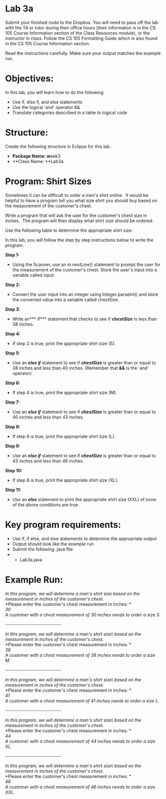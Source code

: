 Lab 3a
======

Submit your finished code to the Dropbox. You will need to pass off the lab with the TA or tutor during their office hours (their information is in the CS 105 Course Information section of the Class Resources module), or the instructor in class. Follow the CS 105 Formatting Guide which is also found in the CS 105 Course Information section.

Read the instructions carefully. Make sure your output matches the example run.

Objectives:
===========

In this lab, you will learn how to do the following:

-   Use if, else if, and else statements
-   Use the logical 'and' operator &&
-   Translate categories described in a table to logical code

Structure:
==========

Create the following structure in Eclipse for this lab.

-   **Package Name: w**eek3
-   **Class Name: **Lab3a

Program: Shirt Sizes
====================

Sometimes it can be difficult to order a men's shirt online.  It would be helpful to have a program tell you what size shirt you should buy based on the measurement of the customer's chest.

Write a program that will ask the user for the customer's chest size in inches.  The program will then display what shirt size should be ordered.

Use the following table to determine the appropriate shirt size:


In this lab, you will follow the step by step instructions below to write the program.

**Step 1:**

-   Using the Scanner, use an in.nextLine() statement to prompt the user for the measurement of the customer's chest. Store the user's input into a variable called input

**Step 2:**

-   Convert the user input into an integer using Integer.parseInt() and store the converted value into a variable called chestSize.

**Step 3:**

-   Write an*** if*** statement that checks to see if ***chestSize*** is less than 38 inches.

**Step 4:**

-   If step 2 is true, print the appropriate shirt size (S).

**Step 5:**

-   Use an ***else if*** statement to see if ***chestSize*** is greater than or equal to 38 inches and less than 40 inches. (Remember that **&&** is the 'and' operator)

**Step 6:**

-   If step 4 is true, print the appropriate shirt size (M).

**Step 7:**

-   Use an ***else if*** statement to see if ***chestSize*** is greater than or equal to 40 inches and less than 43 inches.

**Step 8:**

-   If step 6 is true, print the appropriate shirt size (L).

**Step 9:**

-   Use an ***else if*** statement to see if ***chestSize*** is greater than or equal to 43 inches and less than 46 inches.

**Step 10:**

-   If step 8 is true, print the appropriate shirt size (XL).

**Step 11:**

-   Use an ***else*** statement to print the appropriate shirt size (XXL) of none of the above conditions are true.

Key program requirements:
=========================

-   Use if, if else, and else statements to determine the appropriate output
-   Output should look like the example run
-   Submit the following .java file:
-   -   Lab3a.java

Example Run:
============

*In this program, we will determine a man's shirt size based on the measurement in inches of the customer's chest.*\
*Please enter the customer's chest measurement in inches: *\
*30*\
*A customer with a chest measurement of 30 inches needs to order a size S.*

*----------------------------*

*In this program, we will determine a man's shirt size\ based on the measurement in inches of the customer's chest.*\
*Please enter the customer's chest measurement in inches: *\
*38*\
*A customer with a chest measurement of 38 inches needs to order a size M.*

*----------------------------*

*In this program, we will determine a man's shirt size\ based on the measurement in inches of the customer's chest.*\
*Please enter the customer's chest measurement in inches: *\
*41*\
*A customer with a chest measurement of 41 inches needs to order a size L.*

*----------------------------*

*In this program, we will determine a man's shirt size\ based on the measurement in inches of the customer's chest.*\
*Please enter the customer's chest measurement in inches: *\
*44*\
*A customer with a chest measurement of 44 inches needs to order a size XL.*

*----------------------------*

*In this program, we will determine a man's shirt size\ based on the measurement in inches of the customer's chest.*\
*Please enter the customer's chest measurement in inches: *\
*46*\
*A customer with a chest measurement of 46 inches needs to order a size XXL.*
